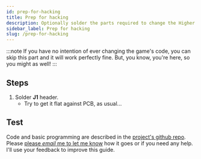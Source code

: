 ```yaml
---
id: prep-for-hacking
title: Prep for hacking
description: Optionally solder the parts required to change the Higher Lower's code
sidebar_label: Prep for hacking
slug: /prep-for-hacking
---
```


:::note
If you have no intention of ever changing the game's code, you can skip this part and it will work perfectly fine. But, you know, you're here, so you might as well!
:::

## Steps

1. Solder **J1** header.
   - Try to get it flat against PCB, as usual...

## Test

Code and basic programming are described in the [project's github repo](https://github.com/oskitone/higher_lower). Please [please _email_ me to let me know](https://www.oskitone.com/contact) how it goes or if you need any help. I'll use your feedback to improve this guide.
